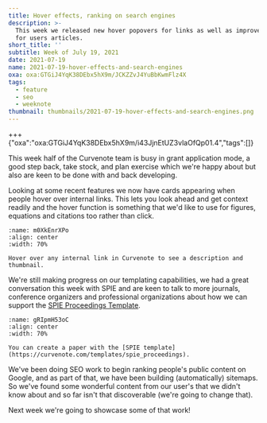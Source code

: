 ```yaml
---
title: Hover effects, ranking on search engines
description: >-
  This week we released new hover popovers for links as well as improved the SEO
  for users articles.
short_title: ''
subtitle: Week of July 19, 2021
date: 2021-07-19
name: 2021-07-19-hover-effects-and-search-engines
oxa: oxa:GTGiJ4YqK38DEbx5hX9m/JCKZZvJ4YuBbKwmFlz4X
tags:
  - feature
  - seo
  - weeknote
thumbnail: thumbnails/2021-07-19-hover-effects-and-search-engines.png
---
```


+++ {"oxa":"oxa:GTGiJ4YqK38DEbx5hX9m/i43JjnEtUZ3vlaOfQp01.4","tags":[]}

This week half of the Curvenote team is busy in grant application mode, a good step back, take stock, and plan exercise which we're happy about but also are keen to be done with and back developing.

Looking at some recent features we now have cards appearing when people hover over internal links. This lets you look ahead and get context readily and the hover function is something that we'd like to use for figures, equations and citations too rather than click.

```{figure} images/GTGiJ4YqK38DEbx5hX9m-6mU7i2wM4OngfzuXJ74W-v1.gif
:name: m0XkEnrXPo
:align: center
:width: 70%

Hover over any internal link in Curvenote to see a description and thumbnail.
```

We're still making progress on our templating capabilities, we had a great conversation this week with SPIE and are keen to talk to more journals, conference organizers and professional organizations about how we can support the [SPIE Proceedings Template](https://curvenote.com/templates/spie_proceedings).

```{figure} images/GTGiJ4YqK38DEbx5hX9m-Tz8dFDynXsmfoEcsCjzW-v1.png
:name: gRIpmH53oC
:align: center
:width: 70%

You can create a paper with the [SPIE template](https://curvenote.com/templates/spie_proceedings).
```

We've been doing SEO work to begin ranking people's public content on Google, and as part of that, we have been building (automatically) sitemaps. So we've found some wonderful content from our user's that we didn't know about and so far isn't that discoverable (we're going to change that).

Next week we're going to showcase some of that work!
